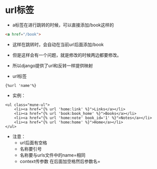 # url标签
- a标签在进行跳转的时候，可以直接添加/book这样的
```html
<a href="/book">
```
- 这样在跳转时，会自动在当前url后面添加/book
- 但是这样会有一个问题，就是修改的时候两边都要修改。
- 所以django提供了url和反转一样提供映射


- url标签
```
{%url 'name'%}
```
- 实例：
```
<ul class="mune-ul">
    <li><a href="{% url 'home:link' %}">Links</a></li>
    <li><a href="{% url 'book:book_home' %}">Books</a></li>
    <li><a href="{% url 'home:note' book_id='1' %}">Notes</a></li>
    <li><a href="{% url 'home:home' %}">Home</a></li>
</ul>
```

- 注意：
    - url后面有空格
    - 名称要引号
    - 名称要与urls文件中的name=相同
    - context传参数 在后面加空格然后参数名=
